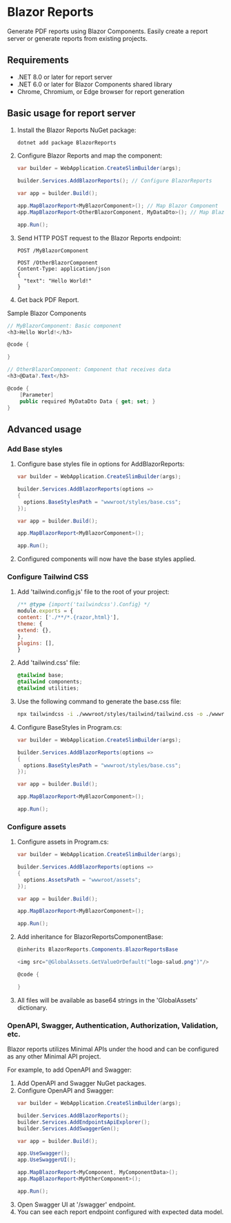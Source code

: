 # Blazor Reports

Generate PDF reports using Blazor Components. Easily create a report server or generate reports from existing projects.

## Requirements

* .NET 8.0 or later for report server
* .NET 6.0 or later for Blazor Components shared library
* Chrome, Chromium, or Edge browser for report generation

## Basic usage for report server

1. Install the Blazor Reports NuGet package:
    ```bash
    dotnet add package BlazorReports
    ```
2. Configure Blazor Reports and map the component:
    ```c#
    var builder = WebApplication.CreateSlimBuilder(args);
    
    builder.Services.AddBlazorReports(); // Configure BlazorReports
    
    var app = builder.Build();
    
    app.MapBlazorReport<MyBlazorComponent>(); // Map Blazor Component
    app.MapBlazorReport<OtherBlazorComponent, MyDataDto>(); // Map Blazor Component and receive data
    
    app.Run();
    ``` 
3. Send HTTP POST request to the Blazor Reports endpoint:
    ```http
    POST /MyBlazorComponent
   
    POST /OtherBlazorComponent
    Content-Type: application/json
    {
      "text": "Hello World!"
    }
    ```
4. Get back PDF Report. 

Sample Blazor Components
```c#
// MyBlazorComponent: Basic component
<h3>Hello World!</h3>

@code {

}
```

```c#
// OtherBlazorComponent: Component that receives data
<h3>@Data?.Text</h3>

@code {
    [Parameter]
    public required MyDataDto Data { get; set; }
}
```

## Advanced usage

### Add Base styles
1. Configure base styles file in options for AddBlazorReports:
    ```c#
    var builder = WebApplication.CreateSlimBuilder(args);
    
    builder.Services.AddBlazorReports(options =>
    {
      options.BaseStylesPath = "wwwroot/styles/base.css";
    });
    
    var app = builder.Build();
    
    app.MapBlazorReport<MyBlazorComponent>();
    
    app.Run();
    ```
2. Configured components will now have the base styles applied.

### Configure Tailwind CSS
1. Add 'tailwind.config.js' file to the root of your project:
    ```js
    /** @type {import('tailwindcss').Config} */
    module.exports = {
    content: ['./**/*.{razor,html}'],
    theme: {
    extend: {},
    },
    plugins: [],
    }
    ```
2. Add 'tailwind.css' file:
    ```css
    @tailwind base;
    @tailwind components;
    @tailwind utilities;
    ```
3. Use the following command to generate the base.css file:
    ```bash
    npx tailwindcss -i ./wwwroot/styles/tailwind/tailwind.css -o ./wwwroot/styles/base.css -m --watch
    ```
4. Configure BaseStyles in Program.cs:
    ```c#
    var builder = WebApplication.CreateSlimBuilder(args);
    
    builder.Services.AddBlazorReports(options =>
    {
      options.BaseStylesPath = "wwwroot/styles/base.css";
    });
    
    var app = builder.Build();
    
    app.MapBlazorReport<MyBlazorComponent>();
    
    app.Run();
    ```
   
### Configure assets
1. Configure assets in Program.cs:
    ```c#
    var builder = WebApplication.CreateSlimBuilder(args);
    
    builder.Services.AddBlazorReports(options =>
    {
      options.AssetsPath = "wwwroot/assets";
    });
    
    var app = builder.Build();
    
    app.MapBlazorReport<MyBlazorComponent>();
    
    app.Run();
    ```
2. Add inheritance for BlazorReportsComponentBase:
    ```c#
    @inherits BlazorReports.Components.BlazorReportsBase
    
    <img src="@GlobalAssets.GetValueOrDefault("logo-salud.png")"/>
    
    @code {
    
    }
    ```
3. All files will be available as base64 strings in the 'GlobalAssets' dictionary.
   
### OpenAPI, Swagger, Authentication, Authorization, Validation, etc.
Blazor reports utilizes Minimal APIs under the hood and can be configured as any other Minimal API project.

For example, to add OpenAPI and Swagger:
1. Add OpenAPI and Swagger NuGet packages.
2. Configure OpenAPI and Swagger:
    ```c#
    var builder = WebApplication.CreateSlimBuilder(args);
    
    builder.Services.AddBlazorReports();
    builder.Services.AddEndpointsApiExplorer();
    builder.Services.AddSwaggerGen();
    
    var app = builder.Build();
    
    app.UseSwagger();
    app.UseSwaggerUI();
    
    app.MapBlazorReport<MyComponent, MyComponentData>();
    app.MapBlazorReport<MyOtherComponent>();
    
    app.Run();
    ```
3. Open Swagger UI at '/swagger' endpoint.
4. You can see each report endpoint configured with expected data model.

